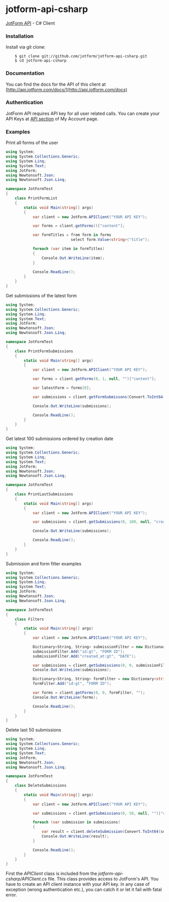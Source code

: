 jotform-api-csharp
==================
[JotForm API](http://api.jotform.com/docs/) - C# Client

### Installation

Install via git clone:

        $ git clone git://github.com/jotform/jotform-api-csharp.git
        $ cd jotform-api-csharp
        

### Documentation

You can find the docs for the API of this client at [http://api.jotform.com/docs/](http://api.jotform.com/docs)

### Authentication

JotForm API requires API key for all user related calls. You can create your API Keys at  [API section](http://www.jotform.com/myaccount/api) of My Account page.

### Examples

Print all forms of the user

```csharp
using System;
using System.Collections.Generic;
using System.Linq;
using System.Text;
using JotForm;
using Newtonsoft.Json;
using Newtonsoft.Json.Linq;

namespace JotFormTest
{
    class PrintFormList
    {
        static void Main(string[] args)
        {
            var client = new JotForm.APIClient("YOUR API KEY");

            var forms = client.getForms()["content"];

            var formTitles = from form in forms
                             select form.Value<string>("title");

            foreach (var item in formTitles)
            {
                Console.Out.WriteLine(item);
            }
            
            Console.ReadLine();
        }
    }
}
``` 

Get submissions of the latest form

```csharp
using System;
using System.Collections.Generic;
using System.Linq;
using System.Text;
using JotForm;
using Newtonsoft.Json;
using Newtonsoft.Json.Linq;

namespace JotFormTest
{
    class PrintFormSubmissions
    {
        static void Main(string[] args)
        {
            var client = new JotForm.APIClient("YOUR API KEY");

            var forms = client.getForms(0, 1, null, "")["content"];

            var latestForm = forms[0];

            var submissions = client.getFormSubmissons(Convert.ToInt64(latestForm["id"]));

            Console.Out.WriteLine(submissions);

            Console.ReadLine();
        }
    }
}
```

Get latest 100 submissions ordered by creation date

```csharp
using System;
using System.Collections.Generic;
using System.Linq;
using System.Text;
using JotForm;
using Newtonsoft.Json;
using Newtonsoft.Json.Linq;

namespace JotFormTest
{
    class PrintLastSubmissions
    {
        static void Main(string[] args)
        {
            var client = new JotForm.APIClient("YOUR API KEY");

            var submissions = client.getSubmissions(0, 100, null, "created_at");

            Console.Out.WriteLine(submissions);

            Console.ReadLine();
        }
    }
}
```

Submission and form filter examples

```csharp
using System;
using System.Collections.Generic;
using System.Linq;
using System.Text;
using JotForm;
using Newtonsoft.Json;
using Newtonsoft.Json.Linq;

namespace JotFormTest
{
    class Filters
    {
        static void Main(string[] args)
        {
            var client = new JotForm.APIClient("YOUR API KEY");

            Dictionary<String, String> submissionFilter = new Dictionary<string, string>();
            submissionFilter.Add("id:gt", "FORM ID");
            submissionFilter.Add("created_at:gt", "DATE");

            var submissions = client.getSubmissions(0, 0, submissionFilter, "");
            Console.Out.WriteLine(submissions);

            Dictionary<String, String> formFilter = new Dictionary<string, string>();
            formFilter.Add("id:gt", "FORM ID");

            var forms = client.getForms(0, 0, formFilter, "");
            Console.Out.WriteLine(forms);

            Console.ReadLine();
        }
    }
}
```

Delete last 50 submissions

```csharp
using System;
using System.Collections.Generic;
using System.Linq;
using System.Text;
using JotForm;
using Newtonsoft.Json;
using Newtonsoft.Json.Linq;

namespace JotFormTest
{
    class DeleteSubmissions
    {
        static void Main(string[] args)
        {
            var client = new JotForm.APIClient("YOUR API KEY");

            var submissions = client.getSubmissions(0, 50, null, "")["content"];

            foreach (var submission in submissions)
            {
                var result = client.deleteSubmission(Convert.ToInt64(submission["id"]));
                Console.Out.WriteLine(result);
            }

            Console.ReadLine();
        }
    }
}
```

First the _APIClient_ class is included from the _jotform-api-csharp/APIClient.cs_ file. This class provides access to JotForm's API. You have to create an API client instance with your API key. 
In any case of exception (wrong authentication etc.), you can catch it or let it fail with fatal error.


    

